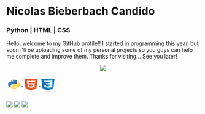 # **Nicolas Bieberbach Candido**
### **Python | HTML | CSS**
<p>Hello, welcome to my GitHub profile!! I started in programming this year, but soon i'll be uploading some of my personal projects so you guys can help me complete and improve them. Thanks for visiting... See you later!</p>
<div align="center">
  <a href="https://github.com/Nicolas-Bieberbach">
  <img height="180em" src="https://github-readme-stats.vercel.app/api?username=Nicolas-Bieberbach&show_icons=true&theme=dracula&include_all_commits=true&count_private=true"/>
  
</div>
<div style="display: inline_block"><br>
  <img align="center" alt="Nicolas-Python" height="30" width="40" src="https://raw.githubusercontent.com/devicons/devicon/master/icons/python/python-original.svg">
  <img align="center" alt="Nicolas-HTML" height="30" width="40" src="https://raw.githubusercontent.com/devicons/devicon/master/icons/html5/html5-original.svg">
  <img align="center" alt="Nicolas-CSS" height="30" width="40" src="https://raw.githubusercontent.com/devicons/devicon/master/icons/css3/css3-original.svg">
</div>
  
  ##
 
<div> 
  <a href="https://www.instagram.com/nicolasbieberbach/" target="_blank"><img src="https://img.shields.io/badge/-Instagram-%23E4405F?style=for-the-badge&logo=instagram&logoColor=white" target="_blank"></a>
  <a href = "mailto:nicolasbieberbach.dev@gmail.com"><img src="https://img.shields.io/badge/-Gmail-%23333?style=for-the-badge&logo=gmail&logoColor=white" target="_blank"></a>
  <a href="https://www.linkedin.com/in/nicolas-bieberbach-65bb41237/" target="_blank"><img src="https://img.shields.io/badge/-LinkedIn-%230077B5?style=for-the-badge&logo=linkedin&logoColor=white" target="_blank"></a> 
 
</div>
